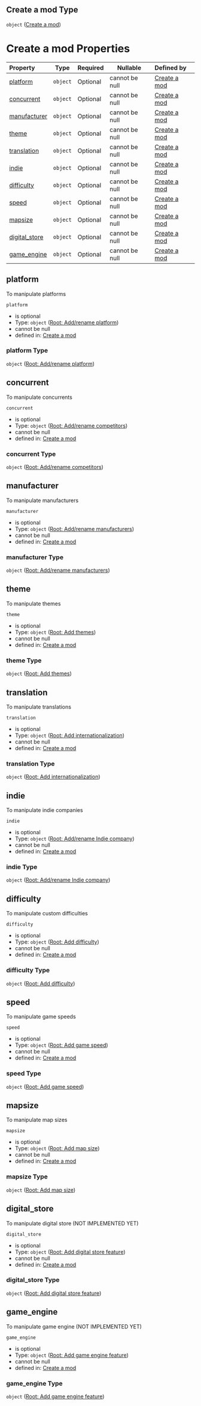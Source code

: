 ## Create a mod Type

`object` ([Create a mod](generic.md))

# Create a mod Properties

| Property                        | Type     | Required | Nullable       | Defined by                                                                                                |
| :------------------------------ | -------- | -------- | -------------- | :-------------------------------------------------------------------------------------------------------- |
| [platform](#platform)           | `object` | Optional | cannot be null | [Create a mod](generic-properties-root-addrename-platform.md "mod.json#/properties/platform")             |
| [concurrent](#concurrent)       | `object` | Optional | cannot be null | [Create a mod](generic-properties-root-addrename-competitors.md "mod.json#/properties/concurrent")        |
| [manufacturer](#manufacturer)   | `object` | Optional | cannot be null | [Create a mod](generic-properties-root-addrename-manufacturers.md "mod.json#/properties/manufacturer")    |
| [theme](#theme)                 | `object` | Optional | cannot be null | [Create a mod](generic-properties-root-add-themes.md "mod.json#/properties/theme")                        |
| [translation](#translation)     | `object` | Optional | cannot be null | [Create a mod](generic-properties-root-add-internationalization.md "mod.json#/properties/translation")    |
| [indie](#indie)                 | `object` | Optional | cannot be null | [Create a mod](generic-properties-root-addrename-indie-company.md "mod.json#/properties/indie")           |
| [difficulty](#difficulty)       | `object` | Optional | cannot be null | [Create a mod](generic-properties-root-add-difficulty.md "mod.json#/properties/difficulty")               |
| [speed](#speed)                 | `object` | Optional | cannot be null | [Create a mod](generic-properties-root-add-game-speed.md "mod.json#/properties/speed")                    |
| [mapsize](#mapsize)             | `object` | Optional | cannot be null | [Create a mod](generic-properties-root-add-map-size.md "mod.json#/properties/mapsize")                    |
| [digital_store](#digital_store) | `object` | Optional | cannot be null | [Create a mod](generic-properties-root-add-digital-store-feature.md "mod.json#/properties/digital_store") |
| [game_engine](#game_engine)     | `object` | Optional | cannot be null | [Create a mod](generic-properties-root-add-game-engine-feature.md "mod.json#/properties/game_engine")     |

## platform

To manipulate platforms


`platform`

-   is optional
-   Type: `object` ([Root: Add/rename platform](generic-properties-root-addrename-platform.md))
-   cannot be null
-   defined in: [Create a mod](generic-properties-root-addrename-platform.md "mod.json#/properties/platform")

### platform Type

`object` ([Root: Add/rename platform](generic-properties-root-addrename-platform.md))

## concurrent

To manipulate concurrents


`concurrent`

-   is optional
-   Type: `object` ([Root: Add/rename competitors](generic-properties-root-addrename-competitors.md))
-   cannot be null
-   defined in: [Create a mod](generic-properties-root-addrename-competitors.md "mod.json#/properties/concurrent")

### concurrent Type

`object` ([Root: Add/rename competitors](generic-properties-root-addrename-competitors.md))

## manufacturer

To manipulate manufacturers


`manufacturer`

-   is optional
-   Type: `object` ([Root: Add/rename manufacturers](generic-properties-root-addrename-manufacturers.md))
-   cannot be null
-   defined in: [Create a mod](generic-properties-root-addrename-manufacturers.md "mod.json#/properties/manufacturer")

### manufacturer Type

`object` ([Root: Add/rename manufacturers](generic-properties-root-addrename-manufacturers.md))

## theme

To manipulate themes


`theme`

-   is optional
-   Type: `object` ([Root: Add themes](generic-properties-root-add-themes.md))
-   cannot be null
-   defined in: [Create a mod](generic-properties-root-add-themes.md "mod.json#/properties/theme")

### theme Type

`object` ([Root: Add themes](generic-properties-root-add-themes.md))

## translation

To manipulate translations


`translation`

-   is optional
-   Type: `object` ([Root: Add internationalization](generic-properties-root-add-internationalization.md))
-   cannot be null
-   defined in: [Create a mod](generic-properties-root-add-internationalization.md "mod.json#/properties/translation")

### translation Type

`object` ([Root: Add internationalization](generic-properties-root-add-internationalization.md))

## indie

To manipulate indie companies


`indie`

-   is optional
-   Type: `object` ([Root: Add/rename Indie company](generic-properties-root-addrename-indie-company.md))
-   cannot be null
-   defined in: [Create a mod](generic-properties-root-addrename-indie-company.md "mod.json#/properties/indie")

### indie Type

`object` ([Root: Add/rename Indie company](generic-properties-root-addrename-indie-company.md))

## difficulty

To manipulate custom difficulties


`difficulty`

-   is optional
-   Type: `object` ([Root: Add difficulty](generic-properties-root-add-difficulty.md))
-   cannot be null
-   defined in: [Create a mod](generic-properties-root-add-difficulty.md "mod.json#/properties/difficulty")

### difficulty Type

`object` ([Root: Add difficulty](generic-properties-root-add-difficulty.md))

## speed

To manipulate game speeds


`speed`

-   is optional
-   Type: `object` ([Root: Add game speed](generic-properties-root-add-game-speed.md))
-   cannot be null
-   defined in: [Create a mod](generic-properties-root-add-game-speed.md "mod.json#/properties/speed")

### speed Type

`object` ([Root: Add game speed](generic-properties-root-add-game-speed.md))

## mapsize

To manipulate map sizes


`mapsize`

-   is optional
-   Type: `object` ([Root: Add map size](generic-properties-root-add-map-size.md))
-   cannot be null
-   defined in: [Create a mod](generic-properties-root-add-map-size.md "mod.json#/properties/mapsize")

### mapsize Type

`object` ([Root: Add map size](generic-properties-root-add-map-size.md))

## digital_store

To manipulate digital store (NOT IMPLEMENTED YET)


`digital_store`

-   is optional
-   Type: `object` ([Root: Add digital store feature](generic-properties-root-add-digital-store-feature.md))
-   cannot be null
-   defined in: [Create a mod](generic-properties-root-add-digital-store-feature.md "mod.json#/properties/digital_store")

### digital_store Type

`object` ([Root: Add digital store feature](generic-properties-root-add-digital-store-feature.md))

## game_engine

To manipulate game engine (NOT IMPLEMENTED YET)


`game_engine`

-   is optional
-   Type: `object` ([Root: Add game engine feature](generic-properties-root-add-game-engine-feature.md))
-   cannot be null
-   defined in: [Create a mod](generic-properties-root-add-game-engine-feature.md "mod.json#/properties/game_engine")

### game_engine Type

`object` ([Root: Add game engine feature](generic-properties-root-add-game-engine-feature.md))
